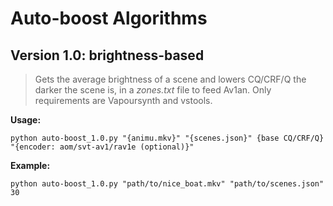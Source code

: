 # Auto-boost Algorithms

## Version 1.0: brightness-based

> Gets the average brightness of a scene and lowers CQ/CRF/Q the darker the scene is, in a _zones.txt_ file to feed Av1an.
Only requirements are Vapoursynth and vstools.

__Usage:__
```
python auto-boost_1.0.py "{animu.mkv}" "{scenes.json}" {base CQ/CRF/Q} "{encoder: aom/svt-av1/rav1e (optional)}"
```

__Example:__
```
python auto-boost_1.0.py "path/to/nice_boat.mkv" "path/to/scenes.json" 30
```
